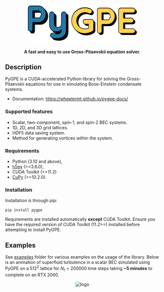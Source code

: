 <p align="center"><img src="docs/pygpe.png" alt="logo" ></p>

<h4 align="center">A fast and easy to use Gross-Pitaevskii equation solver.</h4>

## Description

PyGPE is a CUDA-accelerated Python library for solving the Gross-Pitaevskii equations for use in simulating
Bose-Einstein condensate systems.

- Documentation: https://wheelermt.github.io/pygpe-docs/

### Supported features

- Scalar, two-component, spin-1, and spin-2 BEC systems.
- 1D, 2D, and 3D grid lattices.
- HDF5 data saving system.
- Method for generating vortices within the system.

### Requirements

- Python (3.10 and above),
- [h5py](https://github.com/h5py/h5py) (>=3.6.0),
- CUDA Toolkit (>=11.2)
- [CuPy](https://github.com/cupy/cupy) (>=10.2.0).

### Installation

Installation is through pip:

    pip install pygpe

Requirements are installed automatically **except** CUDA Toolkit.
Ensure you have the required version of CUDA Toolkit (11.2>=) installed before attempting to install PyGPE.

## Examples

See [examples](examples) folder for various examples on the usage of the library.
Below is an animation of superfluid turbulence in a scalar BEC simulated using PyGPE on a $512^2$ lattice
for $N_t=200000$ time steps taking **~5 minutes** to complete on an RTX 2060.

<p align="center"><img src="docs/animation.gif" alt="logo" > </p>
